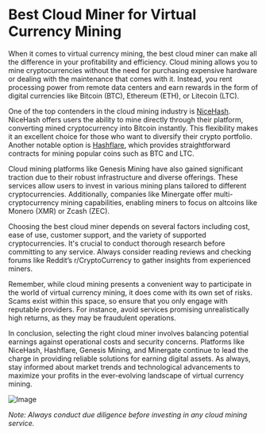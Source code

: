 # Best Cloud Miner for Virtual Currency Mining

When it comes to virtual currency mining, the best cloud miner can make all the difference in your profitability and efficiency. Cloud mining allows you to mine cryptocurrencies without the need for purchasing expensive hardware or dealing with the maintenance that comes with it. Instead, you rent processing power from remote data centers and earn rewards in the form of digital currencies like Bitcoin (BTC), Ethereum (ETH), or Litecoin (LTC).

One of the top contenders in the cloud mining industry is [NiceHash](https://www.nicehash.com/). NiceHash offers users the ability to mine directly through their platform, converting mined cryptocurrency into Bitcoin instantly. This flexibility makes it an excellent choice for those who want to diversify their crypto portfolio. Another notable option is [Hashflare](https://hashflare.io/), which provides straightforward contracts for mining popular coins such as BTC and LTC.

Cloud mining platforms like Genesis Mining have also gained significant traction due to their robust infrastructure and diverse offerings. These services allow users to invest in various mining plans tailored to different cryptocurrencies. Additionally, companies like Minergate offer multi-cryptocurrency mining capabilities, enabling miners to focus on altcoins like Monero (XMR) or Zcash (ZEC).

Choosing the best cloud miner depends on several factors including cost, ease of use, customer support, and the variety of supported cryptocurrencies. It's crucial to conduct thorough research before committing to any service. Always consider reading reviews and checking forums like Reddit’s r/CryptoCurrency to gather insights from experienced miners.

Remember, while cloud mining presents a convenient way to participate in the world of virtual currency mining, it does come with its own set of risks. Scams exist within this space, so ensure that you only engage with reputable providers. For instance, avoid services promising unrealistically high returns, as they may be fraudulent operations.

In conclusion, selecting the right cloud miner involves balancing potential earnings against operational costs and security concerns. Platforms like NiceHash, Hashflare, Genesis Mining, and Minergate continue to lead the charge in providing reliable solutions for earning digital assets. As always, stay informed about market trends and technological advancements to maximize your profits in the ever-evolving landscape of virtual currency mining.

![Image](https://github.com/user-attachments/assets/590b50a7-4459-4e76-8a31-559aed223621)

*Note: Always conduct due diligence before investing in any cloud mining service.*